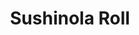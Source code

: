 ---
layout: place
title: Sushinola Roll
permalink: /arizona/phoenix/sushinola-roll.html
stateAbbr: AZ
stateName: Arizona
cityName: Phoenix
seo:
  type: restaurant
  links: null
place_id: ChIJMXCFov8UK4cRT9gFVpBcvdw
photos:
  - name: >-
      places/ChIJMXCFov8UK4cRT9gFVpBcvdw/photos/AeeoHcKH9-ZIypa72g1HL-fCPINJhkOSQEO3KhNjf4ZIrtheBOs0kUll4fvPPSlVBWrnuVjxCQb0mYdT6cTKO61EG0iSVpwNwfsu8qIPEIxAK5BK-A3qd4vk09LJm26bMk20O8XMPTZULqaj-OjUTTyRk5s6gAuvN6gFBCgLlChsrxd3CsSD1_YhVj2SJ6s_a_rz3PpTDrAUKZtUFs0Cml8orXLqlkms14ro7zBJ2DXJP1PZpOYVn8Y8OUKWPcBGTJtb7-aOQYBqnNSmCPHzvGnMD_lKazCMXBHc-GT0P1Nksu-eHe7a3jCsMZUcsIbYBfV4eij45a8H7xA_MHUL7OUM8whRqxCWvbu5IWG8HQnub3d17OATFLASxPHcGCEuA9RQlfrRl5X5L_cUL1L2dykQaTV435EBXurXdMuihP5fY_vZKOez
    widthPx: 1920
    heightPx: 1080
    authorAttributions:
      - displayName: Alexis Gilsamaniego
        uri: https://maps.google.com/maps/contrib/108332826226143228263
        photoUri: >-
          https://lh3.googleusercontent.com/a-/ALV-UjUlewO6bNOlJHP0h9UQM0o2KJh_AGuPR43i1CHkmJ6eCZL99Rbe=s100-p-k-no-mo
    flagContentUri: >-
      https://www.google.com/local/imagery/report/?cb_client=maps_api_places.places_api&image_key=!1e10!2sCIHM0ogKEICAgICB2ubwvAE&hl=en-US
    googleMapsUri: >-
      https://www.google.com/maps/place//data=!3m4!1e2!3m2!1sCIHM0ogKEICAgICB2ubwvAE!2e10!4m2!3m1!1s0x872b14ffa2857031:0xdcbd5c905605d84f
  - name: >-
      places/ChIJMXCFov8UK4cRT9gFVpBcvdw/photos/AeeoHcLmlhpBnP8V9W5iyFCVfRLP8A9SqpnNEgq2oVVtS913CgTq3B_T5I_qoyLRE21w13LISVoA6DTv6VOxmbHL0aByYMetnhuDQB0MY-nnOOSCNIzCmmJ4ZX0AhcRNq3_OJwX2Y8kpfdsNyMjG14Ah1EhImqXKZqZEcUuA8fOKRvHKjzS4eY9m3BWJSjcl-5o-seMUoJST5wAJWOGCj_yYJt65swyfv-gzTqyzRT_g89e7yMm9mkSRJjG889ihFvPAh16xK6gM3K1ocWUjTHZHC1d9R4nvUR5-shHg5C8DSuPoiSrxrrYaKb2yRdhAxF2TgUSFxWi-v5OF_M1xNae_JA7F_wgeWMiV1SR-NJ_SNto1b6glQCZZem5VmKNXLGX81nktMh0hYH_BKsXBMY-AGexEziUdLwRJZSpOulWe039Q2g
    widthPx: 3000
    heightPx: 4000
    authorAttributions:
      - displayName: Dania Zavala
        uri: https://maps.google.com/maps/contrib/104630470039196082990
        photoUri: >-
          https://lh3.googleusercontent.com/a/ACg8ocIrZAUEUDb5gKghcF4cIUgBxzjBxTGcENvPHuASEruwzau-oA=s100-p-k-no-mo
    flagContentUri: >-
      https://www.google.com/local/imagery/report/?cb_client=maps_api_places.places_api&image_key=!1e10!2sCIHM0ogKEICAgICxg_q_Zg&hl=en-US
    googleMapsUri: >-
      https://www.google.com/maps/place//data=!3m4!1e2!3m2!1sCIHM0ogKEICAgICxg_q_Zg!2e10!4m2!3m1!1s0x872b14ffa2857031:0xdcbd5c905605d84f
  - name: >-
      places/ChIJMXCFov8UK4cRT9gFVpBcvdw/photos/AeeoHcK82i5FKVI7T-1qeH9oMsphWbNlRcwEP7GVD0rBoGrzYFrmCPN2jdyCdWe23qN0OQcwQHifTd3ICXBtPSDdPEH4UVFFY7gjKhIzoWL8STi56WxS328lNU4G_pIa_QSseguT97Tt-aZdqzTQ_D67AL0V0OVfsR_OSy2_WCg_sd1N2h6llQ7DDEGow16xfQ2TZQ8QzqG3O2PEX9LUk_LM0jjACiRWYq1vYC-OLC6QPexn98rTYCKojzo3qjgIsJcA36zldTV89ZOZBtJXQFPT1dhUqwN3XeIgry02PxUEw9000fNgwFkVYRZG6OwcOTyTyilK2ttSuhB1XRZuVqnG9IzYluILUVmByMyn5K6OiERBWGxKrx61wpKYY8opmihigoG_PSVR87lZitdgSSXVhCMz9EdDMmbrJFQCnpMoUh-OVQ
    widthPx: 4000
    heightPx: 3000
    authorAttributions:
      - displayName: Sara Diaz
        uri: https://maps.google.com/maps/contrib/111976157705436295298
        photoUri: >-
          https://lh3.googleusercontent.com/a/ACg8ocK-xPffHQ0Rk1Mq34FZUDDf1XI-2jQZhVXLvG9sE6LwDg02SQ=s100-p-k-no-mo
    flagContentUri: >-
      https://www.google.com/local/imagery/report/?cb_client=maps_api_places.places_api&image_key=!1e10!2sCIHM0ogKEICAgICXu4Licw&hl=en-US
    googleMapsUri: >-
      https://www.google.com/maps/place//data=!3m4!1e2!3m2!1sCIHM0ogKEICAgICXu4Licw!2e10!4m2!3m1!1s0x872b14ffa2857031:0xdcbd5c905605d84f
  - name: >-
      places/ChIJMXCFov8UK4cRT9gFVpBcvdw/photos/AeeoHcKF2_H0NKYV0neQ7zOw94bGNeoyaiPB23VK5IDMhiKmvQ0UB6R3-ViRGUAXHPCeuXoXECPzwpQ3mlrlrLZtIINBncrEsQf5dkdiEGhH2nmVhknYVibOwbF6JdZG582axkWeXnQx4gbxFOYTmeVYVXrm3rzWcSlTQKp8cV83ZRBDeCMVSOVcirwiZ92Fgzn2GTZ9XxNRIbyW7iYCciWP2tH7Jv0HnDYB-71gSuMgUxNj7nD-MNAUJLy15Y_e1A5dgKIpX3PkpADkGdxci7jiIHn-bllwbwJQqKD31QAnHTnpYSMh87FKXnv1pX58uVzGAdXy0mPvDst1kWJ3UehqWPPEp79hgAA8--zneLLaOfkL8gxzZB3oRVT9ojTuQfF1UdUPqYVe25VLS97IGk3nO8HgQ51u0E1DAEzhxAQWRjQ
    widthPx: 4000
    heightPx: 1848
    authorAttributions:
      - displayName: Elena Gallardo.
        uri: https://maps.google.com/maps/contrib/105503693234225937355
        photoUri: >-
          https://lh3.googleusercontent.com/a-/ALV-UjV7t4BGDsqEanwHmXW_Igrg0Go9DMrIReM0OQkXJS7AisyRm-EHBA=s100-p-k-no-mo
    flagContentUri: >-
      https://www.google.com/local/imagery/report/?cb_client=maps_api_places.places_api&image_key=!1e10!2sCIHM0ogKEICAgICvmsHTNw&hl=en-US
    googleMapsUri: >-
      https://www.google.com/maps/place//data=!3m4!1e2!3m2!1sCIHM0ogKEICAgICvmsHTNw!2e10!4m2!3m1!1s0x872b14ffa2857031:0xdcbd5c905605d84f
  - name: >-
      places/ChIJMXCFov8UK4cRT9gFVpBcvdw/photos/AeeoHcKJcLwOiXot1U-uYBOxoTyfK5X6gIKxJmv2QwLmkb-bnzsVYOcZvK3a2p7X3H0DLFJKmiLh1Rqr_rWUn7AzB700ZyuJoymwcPKYICNf_QtEHam0OTR9WQQipAlPAxvzyumG_NyB9caGASNUbXtR083ndz_lbdfR6Q9JrvEkB9gg2XlcC4WbjzWL30aky7F4ZnG2o1s7W5SITkYBeCadACQYSq_gTrapUc3SRNNvW_srJwkfz2d5YCITCMIOEv8ea67LHJsPdzimbXOSMjQslZxBgBRoNgaQQdMKV-xQdps8E6AaQdItoK3Ij9LMk4nncthjDOHg5WGGS1LaHwEZVP63aZWZHi7wiOQIbW9JUTwiqQr6TeMjYGnAnejj1XYAMbNBolvaYdOKEzESdGrjeZ1WbFJX69UF-7__rnnuaKsr-A
    widthPx: 3024
    heightPx: 4032
    authorAttributions:
      - displayName: Jezreel Ramirez
        uri: https://maps.google.com/maps/contrib/115901994898540726538
        photoUri: >-
          https://lh3.googleusercontent.com/a-/ALV-UjWKpdPkNX9L868Maep4w7VYgVApBB0M3qPCR1esyIK9kVnFxcTP2A=s100-p-k-no-mo
    flagContentUri: >-
      https://www.google.com/local/imagery/report/?cb_client=maps_api_places.places_api&image_key=!1e10!2sCIHM0ogKEICAgIDbqsyoDw&hl=en-US
    googleMapsUri: >-
      https://www.google.com/maps/place//data=!3m4!1e2!3m2!1sCIHM0ogKEICAgIDbqsyoDw!2e10!4m2!3m1!1s0x872b14ffa2857031:0xdcbd5c905605d84f
  - name: >-
      places/ChIJMXCFov8UK4cRT9gFVpBcvdw/photos/AeeoHcKwgGKucuIvZsdvIECMOvIGEspfwp-IGKSBdUWenG_L7bbF6kPQlJWSP2nzpx5sHKi4cpwUrTpcTQ-Ja4U9CMDEYVHNQPhbC2s67dnGLHibaEoHMKGKjT6OwG5ibroTrzgbT7PGWTHBUAj_PsNMz_frt91RdBHXC4ues8aN35_WWOPuRQtWsTtPti8tAGaSbjHqMG1LB6R7s-xbiu1RH6Em6YCg2QMwpiCGJP2WDlV72Dge8fATTzWaVfYuBrxS8XOLzlJlCrTTbT-Dnp_3r03BSPY7IBrBysAY5GKMP1FdaEm6uCt41Gq3gQoSbINfL1KK0NA4Mj6d_QgW_zgHyE63lNqxT3GnllqhOWx_DnCE66SJJ8NxNeydKyx3ZSY1mkosiBufd_BGWa9RbiPazkew_7S5xAxzySpRNrfxYJ8
    widthPx: 2560
    heightPx: 1440
    authorAttributions:
      - displayName: Alan Carrillo
        uri: https://maps.google.com/maps/contrib/110969218517630898456
        photoUri: >-
          https://lh3.googleusercontent.com/a-/ALV-UjVaM57agArgm3PYx5mSKryMpxn6MiTuiLozWOuPKWUX_XC5LMzj=s100-p-k-no-mo
    flagContentUri: >-
      https://www.google.com/local/imagery/report/?cb_client=maps_api_places.places_api&image_key=!1e10!2sCIHM0ogKEICAgICEt__jFA&hl=en-US
    googleMapsUri: >-
      https://www.google.com/maps/place//data=!3m4!1e2!3m2!1sCIHM0ogKEICAgICEt__jFA!2e10!4m2!3m1!1s0x872b14ffa2857031:0xdcbd5c905605d84f
  - name: >-
      places/ChIJMXCFov8UK4cRT9gFVpBcvdw/photos/AeeoHcLQz1LBA3EKQycsyRJabzLrg8KLvcDnkTYKccnMdWtAQLMjjGddikQfwz2gH27TKYYna8X3_Y2CQO1YZaj2qxjUaOz4-jHklNC2EU2eYO60IasOfgXjJdG0yoGdyG2ccGSVagJE5YcOfE0P0U1tjpsRU01yD7SvZT3WyI99PIe3TDf6qudNzi_Mi-ecb_an8yLIW0kAq2mH__Icryr-S6w6aPgI78NYdYfrNmC70g4PDmgtYJRxcdX3B2wddAfv1jggsM1PHpbVx7E9XLv7z_Xtu0L9nX5MK8nnbP-17L77ngRelnTIfeejzXHejSIpzJr1ONY_KNWO5J9lhGj-7owKusvv-cSUulcNyG6j3RiHaB4tjBlH_Y_JXsQLJXsYOs86pVpbd3bhShJoHhmzxBYD4Z42sOComSvF908WNKj-JhVI
    widthPx: 1080
    heightPx: 1920
    authorAttributions:
      - displayName: Dorian Araujo
        uri: https://maps.google.com/maps/contrib/101958067657801364147
        photoUri: >-
          https://lh3.googleusercontent.com/a/ACg8ocLqXAEukMnz9AL_WuU3_hSjYTG912U57dvJBjIpaTd5Aoe5gQ=s100-p-k-no-mo
    flagContentUri: >-
      https://www.google.com/local/imagery/report/?cb_client=maps_api_places.places_api&image_key=!1e10!2sCIHM0ogKEICAgIDTqIjQhwE&hl=en-US
    googleMapsUri: >-
      https://www.google.com/maps/place//data=!3m4!1e2!3m2!1sCIHM0ogKEICAgIDTqIjQhwE!2e10!4m2!3m1!1s0x872b14ffa2857031:0xdcbd5c905605d84f
  - name: >-
      places/ChIJMXCFov8UK4cRT9gFVpBcvdw/photos/AeeoHcKxq2gMtJaE4Wl_CCdGU-jvuriIMLIWI4D8ed37RkJYdiWr_kkNyuyQK0ne33eJYNQMrvQ5yuG19oQdDyRWkJvfpAZkmi-isrwq3g_7E7OQVcfvTo8aU1vtulEE9685YSWr1p0VGTcC2WGJkhAtddGOoEuRO8UXlY94-hA50mhqcwhql72-L6PtdkfolOSGYAeE0c3CEaopJ4t7WXAM2GfTvX3LQ4Shgd8z_yf7JN-CNt0-8FrTgIK5cAKfBDNpK8OPRRbyTqaTU8DzWbxPygmH7_K510FWzPD__u7W9Y18sWIeg7falMrBub9pEYSVLuX12tVQx83o7GXZYxIknsobNVUwg8wbYyLOakP-zU5GenGtSlgCWJnyE8LWIGshLViNJyz2eCrEtPUUrE0oRBHBWgnswDsS7Kr-y2m4G_-YxqE
    widthPx: 3024
    heightPx: 4032
    authorAttributions:
      - displayName: Jezreel Ramirez
        uri: https://maps.google.com/maps/contrib/115901994898540726538
        photoUri: >-
          https://lh3.googleusercontent.com/a-/ALV-UjWKpdPkNX9L868Maep4w7VYgVApBB0M3qPCR1esyIK9kVnFxcTP2A=s100-p-k-no-mo
    flagContentUri: >-
      https://www.google.com/local/imagery/report/?cb_client=maps_api_places.places_api&image_key=!1e10!2sCIHM0ogKEICAgIDbqsyojwE&hl=en-US
    googleMapsUri: >-
      https://www.google.com/maps/place//data=!3m4!1e2!3m2!1sCIHM0ogKEICAgIDbqsyojwE!2e10!4m2!3m1!1s0x872b14ffa2857031:0xdcbd5c905605d84f
  - name: >-
      places/ChIJMXCFov8UK4cRT9gFVpBcvdw/photos/AeeoHcJcRYB_EwJoEYw-CJ3w8s2l1PjfFdoUI4h0TjIG2jUZ6ji-YsJOAGdtavqgSzuWoR4DY-phSJkx4Rf40WDSYZ_u0ptu92Vs3ma_my8WDz3kz18z51iuXsqYLP9JvKwm4BXFP1DVgYzMTQhfeStEiUyyBFyW-9de5z_SKYTjgRi9tkcUeazW77ycRgZD1mU6Qc_dII1TRrJYYl-JAGiISMX7b-FaMYqMhIGNno4I7rmz1kzXqhrMvLFS9STeJRaShKgLjBAcBfYgHqK756PFCdcM3hFe1tAUK5h6xhf_2GLk0_dfSTOhA-hFOP-33q_8U6zibM7FqqiVkMEnoA99xsFsWYBCZqrDbRIm4tszlt4sT_5er3B_a8jnqLhNdBjm7iadttuE5CA0aX-IBtEGv8sHYG4Ph5JsR5Bj4ptaBFDc4hk_
    widthPx: 3000
    heightPx: 4000
    authorAttributions:
      - displayName: Rodney David Falberg
        uri: https://maps.google.com/maps/contrib/103594402472206235867
        photoUri: >-
          https://lh3.googleusercontent.com/a-/ALV-UjXouq08BsX_M0WN082aGVeHSAhrU14a4OlWi4mgv19qAW9DLAEf=s100-p-k-no-mo
    flagContentUri: >-
      https://www.google.com/local/imagery/report/?cb_client=maps_api_places.places_api&image_key=!1e10!2sCIHM0ogKEICAgIDxkorDgQE&hl=en-US
    googleMapsUri: >-
      https://www.google.com/maps/place//data=!3m4!1e2!3m2!1sCIHM0ogKEICAgIDxkorDgQE!2e10!4m2!3m1!1s0x872b14ffa2857031:0xdcbd5c905605d84f
  - name: >-
      places/ChIJMXCFov8UK4cRT9gFVpBcvdw/photos/AeeoHcLWzgve1kXdD1dKS_MciWXczoOK7Xw3QI9ZOsbj6zbHygLpGHk46HOxJiwQj7GI3XxR4v3ExISBwKC1ScQhrZVKg2ZKin_AcQY7Yxu4d7CYAmkXV3NfPJlqqSqQqIE_y08lMwlfERprc8JagOi9J5DRVJ2GIxZYPcF4gWk5AzdeaeAOhJWS8cZrkPx58Xrld_aH7ArR-s-UyVjGj5WOxUX2abcW-ujXhUuBesHw2Cw1yIVVH020AMYSr6zJty1aExrh63IXTGWx9AdALOAtNzElLr0Bu6Ki9xbpguGAGXPrn8spwbUA3pDXsTfzJmT-EwtUhpTH57qQLGctqiUtfgpTdI7VoDfx8zdEba_4zexx9Lj_oojg4vuxO6f4-7zxTqnLOrnGK4J15oYXJcVDd0jQZazX2qaFz5ZU8Kzo4Z-qlAVQ
    widthPx: 1080
    heightPx: 1920
    authorAttributions:
      - displayName: alex Arizona
        uri: https://maps.google.com/maps/contrib/103362972435227652134
        photoUri: >-
          https://lh3.googleusercontent.com/a-/ALV-UjV0WC-2qMZVzi_htrkYypbC6L7w-g8nAO1IrV8Lf0j_OjxXj5Lb=s100-p-k-no-mo
    flagContentUri: >-
      https://www.google.com/local/imagery/report/?cb_client=maps_api_places.places_api&image_key=!1e10!2sCIHM0ogKEICAgID4rO7egwE&hl=en-US
    googleMapsUri: >-
      https://www.google.com/maps/place//data=!3m4!1e2!3m2!1sCIHM0ogKEICAgID4rO7egwE!2e10!4m2!3m1!1s0x872b14ffa2857031:0xdcbd5c905605d84f
address: '5930 W McDowell Rd #103, Phoenix, AZ 85035, USA'
street: '5930 W McDowell Rd #103'
city: Phoenix
state: AZ
zip: '85035'
country: USA
neighborhood: Maryvale Village
latitude: '33.466461'
longitude: '-112.188473'
accessibility_options:
  wheelchairAccessibleParking: true
  wheelchairAccessibleEntrance: true
  wheelchairAccessibleRestroom: true
  wheelchairAccessibleSeating: true
business_status: OPERATIONAL
name: Sushinola Roll
google_maps_links:
  directionsUri: >-
    https://www.google.com/maps/dir//''/data=!4m7!4m6!1m1!4e2!1m2!1m1!1s0x872b14ffa2857031:0xdcbd5c905605d84f!3e0
  placeUri: https://maps.google.com/?cid=15905971233930729551
  writeAReviewUri: >-
    https://www.google.com/maps/place//data=!4m3!3m2!1s0x872b14ffa2857031:0xdcbd5c905605d84f!12e1
  reviewsUri: >-
    https://www.google.com/maps/place//data=!4m4!3m3!1s0x872b14ffa2857031:0xdcbd5c905605d84f!9m1!1b1
  photosUri: >-
    https://www.google.com/maps/place//data=!4m3!3m2!1s0x872b14ffa2857031:0xdcbd5c905605d84f!10e5
primary_type: Sushi Restaurant
opening_hours:
  regular: null
  current: null
secondary_opening_hours:
  regular:
    weekdayDescriptions: null
    type: null
  current:
    weekdayDescriptions: null
    type: null
phone: null
price_level: null
price_range: null
rating: null
rating_count: 0
website: null
description: >-
  Discover Sushinola Roll in Phoenix, AZ$$$Sushinola Roll in Phoenix, AZ, stands
  out as a welcoming spot for those seeking fresh and flavorful sushi
  experiences in a casual setting. This eatery delights with a diverse selection
  of sushi rolls, including creative twists inspired by local flavors, making it
  a go-to choice for anyone exploring sushi restaurants nearby. Patrons can
  enjoy refreshing beverages like beer and cocktails alongside their meals,
  enhancing the relaxed vibe perfect for casual outings. The venue prioritizes
  accessibility, featuring options like wheelchair-friendly entrances and
  seating, which adds to its appeal for a wide range of visitors. Whether you're
  looking for top-rated sushi places near you, Sushinola Roll combines quality
  ingredients with a laid-back atmosphere to create memorable dining moments.
generative_summary: >-
  Discover Sushinola Roll in Phoenix, AZ$$$Sushinola Roll in Phoenix, AZ, stands
  out as a welcoming spot for those seeking fresh and flavorful sushi
  experiences in a casual setting. This eatery delights with a diverse selection
  of sushi rolls, including creative twists inspired by local flavors, making it
  a go-to choice for anyone exploring sushi restaurants nearby. Patrons can
  enjoy refreshing beverages like beer and cocktails alongside their meals,
  enhancing the relaxed vibe perfect for casual outings. The venue prioritizes
  accessibility, featuring options like wheelchair-friendly entrances and
  seating, which adds to its appeal for a wide range of visitors. Whether you're
  looking for top-rated sushi places near you, Sushinola Roll combines quality
  ingredients with a laid-back atmosphere to create memorable dining moments.
generative_disclosure: Summarized by AI using the Grok-3-Mini model.
reviews: null
review_summary: >-
  What Visitors Are Saying$$$Although specific reviews for Sushinola Roll are
  limited, feedback from similar casual sushi spots often highlights the
  enjoyable mix of fresh rolls and unique flavors that keep things exciting.
  People tend to appreciate the approachable vibe and variety of options, making
  it a solid pick for those in the mood for something tasty without the fuss.
  Many mention the welcoming environment as a plus, especially for casual
  meetups or quick bites, adding to the overall charm. While experiences can
  vary, the general buzz suggests this place delivers on flavor and
  affordability, encouraging diners to try it for themselves. If you're hunting
  for sushi close to you with a fun twist, it's easy to see why spots like this
  could become a favorite for laid-back enthusiasts.
review_disclosure: Summarized by AI using the Grok-3-Mini model.
parking_options: null
payment_options: null
allow_dogs: null
curbside_pickup: null
delivery: null
dine_in: null
good_for_children: null
good_for_groups: null
good_for_sports: null
live_music: null
menu_for_children: null
outdoor_seating: null
reservable: null
restroom: null
serves_beer: null
serves_breakfast: null
serves_brunch: null
serves_cocktails: null
serves_coffee: null
serves_dinner: null
serves_dessert: null
serves_lunch: null
serves_vegetarian_food: null
serves_wine: null
takeout: null
update_category: pro
places_description: null

---